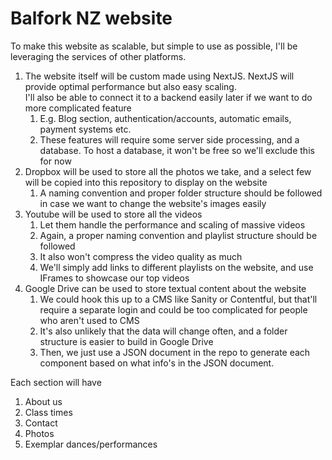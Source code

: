 # Balfork NZ website
To make this website as scalable, but simple to use as possible, I'll be leveraging the services of other platforms.

1. The website itself will be custom made using NextJS. NextJS will provide optimal performance but also easy scaling. <br>
   I'll also be able to connect it to a backend easily later if we want to do more complicated feature
    1. E.g. Blog section, authentication/accounts, automatic emails, payment systems etc.
    2. These features will require some server side processing, and a database. To host a database, it won't be free so we'll exclude this for now
2. Dropbox will be used to store all the photos we take, and a select few will be copied into this repository to display on the website
    1. A naming convention and proper folder structure should be followed in case we want to change the website's images easily
3. Youtube will be used to store all the videos
    1. Let them handle the performance and scaling of massive videos
    2. Again, a proper naming convention and playlist structure should be followed
    3. It also won't compress the video quality as much
    4. We'll simply add links to different playlists on the website, and use IFrames to showcase our top videos
4. Google Drive can be used to store textual content about the website
    1. We could hook this up to a CMS like Sanity or Contentful, but that'll require a separate login and could be too complicated for people who aren't used to CMS
    2. It's also unlikely that the data will change often, and a folder structure is easier to build in Google Drive
    3. Then, we just use a JSON document in the repo to generate each component based on what info's in the JSON document. 


Each section will have
1. About us
2. Class times
3. Contact
4. Photos
5. Exemplar dances/performances